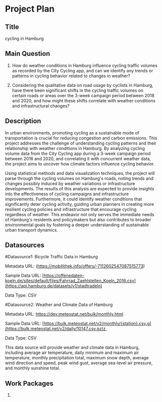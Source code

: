 # Project Plan

## Title
cycling in Hamburg

## Main Question

1. How do weather conditions in Hamburg influence cycling traffic volumes as recorded by the City Cycling app, and can we identify any trends or patterns in cycling behavior related to changes in weather?

2. Considering the qualitative data on road usage by cyclists in Hamburg, have there been significant shifts in the cycling traffic volumes on certain roads or areas over the 3-week campaign period between 2018 and 2020, and how might these shifts correlate with weather conditions and infrastructural changes?

## Description
In urban environments, promoting cycling as a sustainable mode of transportation is crucial for reducing congestion and carbon emissions. This project addresses the challenge of understanding cycling patterns and their relationship with weather conditions in Hamburg. By analyzing cycling volume data from the City Cycling app during a 3-week campaign period between 2018 and 2020, and correlating it with concurrent weather data, the project aims to uncover how climate factors influence cycling behavior.

Using statistical methods and data visualization techniques, the project will parse through the cycling volumes on Hamburg's roads, noting trends and changes possibly induced by weather variations or infrastructure developments. The results of this analysis are expected to provide insights into the effectiveness of cycling campaigns and infrastructure improvements. Furthermore, it could identify weather conditions that significantly deter cycling activity, guiding urban planners in creating more resilient cycling policies and infrastructure that encourage cycling regardless of weather. This endeavor not only serves the immediate needs of Hamburg's residents and policymakers but also contributes to broader environmental goals by fostering a deeper understanding of sustainable urban transport dynamics.

## Datasources



#Datasource1: Bicycle Traffic Data in Hamburg

Metadata URL: (https://mobilithek.info/offers/-7112602547087515773)

Sample Data URL: [https://offenedaten-koeln.de/sites/default/files/Fahrrad_Zaehlstellen_Koeln_2016.csv](https://api.hamburg.de/datasets/v1/stadtradeln)

Data Type: CSV


#Datasource2: Weather and Climate Data of Hamburg

Metadata URL: https://dev.meteostat.net/bulk/monthly.html

Sample Data URL: [https://bulk.meteostat.net/v2/monthly/{station}.csv.g](https://bulk.meteostat.net/v2/daily/10147.csv.gz)z,

Data Type: CSV

This data source will provide weather and climate data in Hamburg, including average air temperature, daily minimum and maximum air temperature, monthly precipitation total, maximum snow depth, average wind direction and speed, peak wind gust, average sea-level air pressure, and monthly sunshine total.

## Work Packages

1. 
